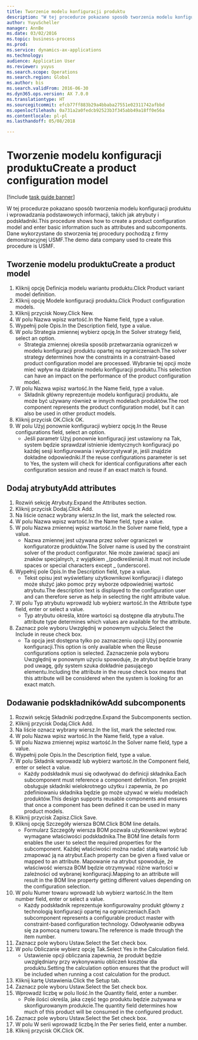 ```yaml
--- 
title: Tworzenie modelu konfiguracji produktu
description: "W tej procedurze pokazano sposób tworzenia modelu konfiguracji produktu i wprowadzania podstawowych informacji, takich jak atrybuty i podskładniki."
author: YuyuScheller
manager: AnnBe
ms.date: 03/02/2016
ms.topic: business-process
ms.prod: 
ms.service: dynamics-ax-applications
ms.technology: 
audience: Application User
ms.reviewer: yuyus
ms.search.scope: Operations
ms.search.region: Global
ms.author: bis
ms.search.validFrom: 2016-06-30
ms.dyn365.ops.version: AX 7.0.0
ms.translationtype: HT
ms.sourcegitcommit: efcb77ff883b29a4bbaba27551e02311742afbbd
ms.openlocfilehash: 0a731a2a0fedcb92523b3f345abb49a18ff0e56a
ms.contentlocale: pl-pl
ms.lasthandoff: 05/08/2018

---
```

# <a name="create-a-product-configuration-model"></a><span data-ttu-id="53217-103">Tworzenie modelu konfiguracji produktu</span><span class="sxs-lookup"><span data-stu-id="53217-103">Create a product configuration model</span></span>

[!include [task guide banner](../../includes/task-guide-banner.md)]

<span data-ttu-id="53217-104">W tej procedurze pokazano sposób tworzenia modelu konfiguracji produktu i wprowadzania podstawowych informacji, takich jak atrybuty i podskładniki.</span><span class="sxs-lookup"><span data-stu-id="53217-104">This procedure shows how to create a product configuration model and enter basic information such as attributes and subcomponents.</span></span> <span data-ttu-id="53217-105">Dane wykorzystane do stworzenia tej procedury pochodzą z firmy demonstracyjnej USMF.</span><span class="sxs-lookup"><span data-stu-id="53217-105">The demo data company used to create this procedure is USMF.</span></span>


## <a name="create-a-product-model"></a><span data-ttu-id="53217-106">Tworzenie modelu produktu</span><span class="sxs-lookup"><span data-stu-id="53217-106">Create a product model</span></span>
1. <span data-ttu-id="53217-107">Kliknij opcję Definicja modelu wariantu produktu.</span><span class="sxs-lookup"><span data-stu-id="53217-107">Click Product variant model definition.</span></span>
2. <span data-ttu-id="53217-108">Kliknij opcję Modele konfiguracji produktu.</span><span class="sxs-lookup"><span data-stu-id="53217-108">Click Product configuration models.</span></span>
3. <span data-ttu-id="53217-109">Kliknij przycisk Nowy.</span><span class="sxs-lookup"><span data-stu-id="53217-109">Click New.</span></span>
4. <span data-ttu-id="53217-110">W polu Nazwa wpisz wartość.</span><span class="sxs-lookup"><span data-stu-id="53217-110">In the Name field, type a value.</span></span>
5. <span data-ttu-id="53217-111">Wypełnij pole Opis.</span><span class="sxs-lookup"><span data-stu-id="53217-111">In the Description field, type a value.</span></span>
6. <span data-ttu-id="53217-112">W polu Strategia zmiennej wybierz opcję.</span><span class="sxs-lookup"><span data-stu-id="53217-112">In the Solver strategy field, select an option.</span></span>
    * <span data-ttu-id="53217-113">Strategia zmiennej określa sposób przetwarzania ograniczeń w modelu konfiguracji produktu opartej na ograniczeniach.</span><span class="sxs-lookup"><span data-stu-id="53217-113">The solver strategy determines how the constraints in a constraint-based product configuration model are processed.</span></span> <span data-ttu-id="53217-114">Wybranie tej opcji może mieć wpływ na działanie modelu konfiguracji produktu.</span><span class="sxs-lookup"><span data-stu-id="53217-114">This selection can have an impact on the performance of the product configuration model.</span></span>  
7. <span data-ttu-id="53217-115">W polu Nazwa wpisz wartość.</span><span class="sxs-lookup"><span data-stu-id="53217-115">In the Name field, type a value.</span></span>
    * <span data-ttu-id="53217-116">Składnik główny reprezentuje modelu konfiguracji produktu, ale może być używany również w innych modelach produktów.</span><span class="sxs-lookup"><span data-stu-id="53217-116">The root component represents the product configuration model, but it can also be used in other product models.</span></span>  
8. <span data-ttu-id="53217-117">Kliknij przycisk OK.</span><span class="sxs-lookup"><span data-stu-id="53217-117">Click OK.</span></span>
9. <span data-ttu-id="53217-118">W polu Użyj ponownie konfiguracji wybierz opcję.</span><span class="sxs-lookup"><span data-stu-id="53217-118">In the Reuse configurations field, select an option.</span></span>
    * <span data-ttu-id="53217-119">Jeśli parametr Użyj ponownie konfiguracji jest ustawiony na Tak, system będzie sprawdzał istnienie identycznych konfiguracji po każdej sesji konfigurowania i wykorzystywał je, jeśli znajdzie dokładne odpowiedniki.</span><span class="sxs-lookup"><span data-stu-id="53217-119">If the reuse configurations parameter is set to Yes, the system will check for identical configurations after each configuration session and reuse if an exact match is found.</span></span>  

## <a name="add-attributes"></a><span data-ttu-id="53217-120">Dodaj atrybuty</span><span class="sxs-lookup"><span data-stu-id="53217-120">Add attributes</span></span>
1. <span data-ttu-id="53217-121">Rozwiń sekcję Atrybuty.</span><span class="sxs-lookup"><span data-stu-id="53217-121">Expand the Attributes section.</span></span>
2. <span data-ttu-id="53217-122">Kliknij przycisk Dodaj.</span><span class="sxs-lookup"><span data-stu-id="53217-122">Click Add.</span></span>
3. <span data-ttu-id="53217-123">Na liście oznacz wybrany wiersz.</span><span class="sxs-lookup"><span data-stu-id="53217-123">In the list, mark the selected row.</span></span>
4. <span data-ttu-id="53217-124">W polu Nazwa wpisz wartość.</span><span class="sxs-lookup"><span data-stu-id="53217-124">In the Name field, type a value.</span></span>
5. <span data-ttu-id="53217-125">W polu Nazwa zmiennej wpisz wartość.</span><span class="sxs-lookup"><span data-stu-id="53217-125">In the Solver name field, type a value.</span></span>
    * <span data-ttu-id="53217-126">Nazwa zmiennej jest używana przez solver ograniczeń w konfiguratorze produktów.</span><span class="sxs-lookup"><span data-stu-id="53217-126">The Solver name is used by the constraint solver of the product configurator.</span></span> <span data-ttu-id="53217-127">Nie może zawierać spacji ani znaków specjalnych, z wyjątkiem _(podkreślenia).</span><span class="sxs-lookup"><span data-stu-id="53217-127">It must not include spaces or special characters except _ (underscore).</span></span>  
6. <span data-ttu-id="53217-128">Wypełnij pole Opis.</span><span class="sxs-lookup"><span data-stu-id="53217-128">In the Description field, type a value.</span></span>
    * <span data-ttu-id="53217-129">Tekst opisu jest wyświetlany użytkownikowi konfiguracji i dlatego może służyć jako pomoc przy wyborze odpowiedniej wartość atrybutu.</span><span class="sxs-lookup"><span data-stu-id="53217-129">The description text is displayed to the configuration user and can therefore serve as help in selecting the right attribute value.</span></span>  
7. <span data-ttu-id="53217-130">W polu Typ atrybutu wprowadź lub wybierz wartość.</span><span class="sxs-lookup"><span data-stu-id="53217-130">In the Attribute type field, enter or select a value.</span></span>
    * <span data-ttu-id="53217-131">Typ atrybutu określa, które wartości są dostępne dla atrybutu.</span><span class="sxs-lookup"><span data-stu-id="53217-131">The attribute type determines which values are available for the attribute.</span></span>  
8. <span data-ttu-id="53217-132">Zaznacz pole wyboru Uwzględnij w ponownym użyciu.</span><span class="sxs-lookup"><span data-stu-id="53217-132">Select the Include in reuse check box.</span></span>
    * <span data-ttu-id="53217-133">Ta opcja jest dostępna tylko po zaznaczeniu opcji Użyj ponownie konfiguracji.</span><span class="sxs-lookup"><span data-stu-id="53217-133">This option is only available when the Reuse configurations option is selected.</span></span> <span data-ttu-id="53217-134">Zaznaczenie pola wyboru Uwzględnij w ponownym użyciu spowoduje, że atrybut będzie brany pod uwagę, gdy system szuka dokładnie pasującego elementu.</span><span class="sxs-lookup"><span data-stu-id="53217-134">Including the attribute in the reuse check box means that this attribute will be considered when the system is looking for an exact match.</span></span>  

## <a name="add-subcomponents"></a><span data-ttu-id="53217-135">Dodawanie podskładników</span><span class="sxs-lookup"><span data-stu-id="53217-135">Add subcomponents</span></span>
1. <span data-ttu-id="53217-136">Rozwiń sekcję Składniki podrzędne.</span><span class="sxs-lookup"><span data-stu-id="53217-136">Expand the Subcomponents section.</span></span>
2. <span data-ttu-id="53217-137">Kliknij przycisk Dodaj.</span><span class="sxs-lookup"><span data-stu-id="53217-137">Click Add.</span></span>
3. <span data-ttu-id="53217-138">Na liście oznacz wybrany wiersz.</span><span class="sxs-lookup"><span data-stu-id="53217-138">In the list, mark the selected row.</span></span>
4. <span data-ttu-id="53217-139">W polu Nazwa wpisz wartość.</span><span class="sxs-lookup"><span data-stu-id="53217-139">In the Name field, type a value.</span></span>
5. <span data-ttu-id="53217-140">W polu Nazwa zmiennej wpisz wartość.</span><span class="sxs-lookup"><span data-stu-id="53217-140">In the Solver name field, type a value.</span></span>
6. <span data-ttu-id="53217-141">Wypełnij pole Opis.</span><span class="sxs-lookup"><span data-stu-id="53217-141">In the Description field, type a value.</span></span>
7. <span data-ttu-id="53217-142">W polu Składnik wprowadź lub wybierz wartość.</span><span class="sxs-lookup"><span data-stu-id="53217-142">In the Component field, enter or select a value.</span></span>
    * <span data-ttu-id="53217-143">Każdy podskładnik musi się odwoływać do definicji składnika.</span><span class="sxs-lookup"><span data-stu-id="53217-143">Each subcomponent must reference a component definition.</span></span> <span data-ttu-id="53217-144">Ten projekt obsługuje składniki wielokrotnego użytku i zapewnia, że po zdefiniowaniu składnika będzie go może używać w wielu modelach produktów.</span><span class="sxs-lookup"><span data-stu-id="53217-144">This design supports reusable components and ensures that once a component has been defined it can be used in many product models.</span></span>  
8. <span data-ttu-id="53217-145">Kliknij przycisk Zapisz.</span><span class="sxs-lookup"><span data-stu-id="53217-145">Click Save.</span></span>
9. <span data-ttu-id="53217-146">Kliknij opcję Szczegóły wiersza BOM.</span><span class="sxs-lookup"><span data-stu-id="53217-146">Click BOM line details.</span></span>
    * <span data-ttu-id="53217-147">Formularz Szczegóły wiersza BOM pozwala użytkownikowi wybrać wymagane właściwości podskładnika.</span><span class="sxs-lookup"><span data-stu-id="53217-147">The BOM line details form enables the user to select the required properties for the subcomponent.</span></span> <span data-ttu-id="53217-148">Każdej właściwości można nadać stałą wartość lub zmapować ją na atrybut.</span><span class="sxs-lookup"><span data-stu-id="53217-148">Each property can be given a fixed value or mapped to an attribute.</span></span> <span data-ttu-id="53217-149">Mapowanie na atrybut spowoduje, że właściwość wiersza BOM będzie otrzymywać różne wartości w zależności od wybranej konfiguracji.</span><span class="sxs-lookup"><span data-stu-id="53217-149">Mapping to an attribute will result in the BOM line property getting different values depending on the configuration selection.</span></span>  
10. <span data-ttu-id="53217-150">W polu Numer towaru wprowadź lub wybierz wartość.</span><span class="sxs-lookup"><span data-stu-id="53217-150">In the Item number field, enter or select a value.</span></span>
    * <span data-ttu-id="53217-151">Każdy podskładnik reprezentuje konfigurowalny produkt główny z technologią konfiguracji opartej na ograniczeniach.</span><span class="sxs-lookup"><span data-stu-id="53217-151">Each subcomponent represents a configurable product master with constraint-based configuration technology.</span></span> <span data-ttu-id="53217-152">Odwoływanie odbywa się za pomocą numeru towaru.</span><span class="sxs-lookup"><span data-stu-id="53217-152">The reference is made through the item number.</span></span>  
11. <span data-ttu-id="53217-153">Zaznacz pole wyboru Ustaw.</span><span class="sxs-lookup"><span data-stu-id="53217-153">Select the Set check box.</span></span>
12. <span data-ttu-id="53217-154">W polu Obliczanie wybierz opcję Tak.</span><span class="sxs-lookup"><span data-stu-id="53217-154">Select Yes in the Calculation field.</span></span>
    * <span data-ttu-id="53217-155">Ustawienie opcji obliczania zapewnia, że produkt będzie uwzględniany przy wykonywaniu obliczeń kosztów dla produktu.</span><span class="sxs-lookup"><span data-stu-id="53217-155">Setting the calculation option ensures that the product will be included when running a cost calculation for the product.</span></span>  
13. <span data-ttu-id="53217-156">Kliknij kartę Ustawienia.</span><span class="sxs-lookup"><span data-stu-id="53217-156">Click the Setup tab.</span></span>
14. <span data-ttu-id="53217-157">Zaznacz pole wyboru Ustaw.</span><span class="sxs-lookup"><span data-stu-id="53217-157">Select the Set check box.</span></span>
15. <span data-ttu-id="53217-158">Wprowadź liczbę w polu Ilość.</span><span class="sxs-lookup"><span data-stu-id="53217-158">In the Quantity field, enter a number.</span></span>
    * <span data-ttu-id="53217-159">Pole ilości określa, jaka część tego produktu będzie zużywana w skonfigurowanym produkcie.</span><span class="sxs-lookup"><span data-stu-id="53217-159">The quantity field determines how much of this product will be consumed in the configured product.</span></span>  
16. <span data-ttu-id="53217-160">Zaznacz pole wyboru Ustaw.</span><span class="sxs-lookup"><span data-stu-id="53217-160">Select the Set check box.</span></span>
17. <span data-ttu-id="53217-161">W polu W serii wprowadź liczbę.</span><span class="sxs-lookup"><span data-stu-id="53217-161">In the Per series field, enter a number.</span></span>
18. <span data-ttu-id="53217-162">Kliknij przycisk OK.</span><span class="sxs-lookup"><span data-stu-id="53217-162">Click OK.</span></span>


